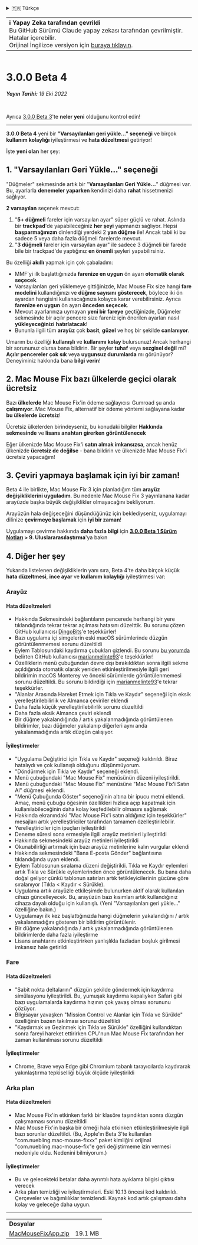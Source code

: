 <details>
<summary>🇹🇷 Türkçe</summary>

[🇬🇧 English (GitHub)](https://github.com/noah-nuebling/mac-mouse-fix/releases/tag/3.0.0-Beta-4)\
[🇦🇩 Català](https://redirect.macmousefix.com/?target=mmf-release&tag=3.0.0-Beta-4&locale=ca)\
[🇩🇪 Deutsch](https://redirect.macmousefix.com/?target=mmf-release&tag=3.0.0-Beta-4&locale=de)\
[🇪🇸 Español](https://redirect.macmousefix.com/?target=mmf-release&tag=3.0.0-Beta-4&locale=es)\
[🇫🇷 Français](https://redirect.macmousefix.com/?target=mmf-release&tag=3.0.0-Beta-4&locale=fr)\
[🇮🇩 Indonesia](https://redirect.macmousefix.com/?target=mmf-release&tag=3.0.0-Beta-4&locale=id)\
[🇮🇹 Italiano](https://redirect.macmousefix.com/?target=mmf-release&tag=3.0.0-Beta-4&locale=it)\
[🇭🇺 Magyar](https://redirect.macmousefix.com/?target=mmf-release&tag=3.0.0-Beta-4&locale=hu)\
[🇳🇱 Nederlands](https://redirect.macmousefix.com/?target=mmf-release&tag=3.0.0-Beta-4&locale=nl)\
[🇵🇱 Polski](https://redirect.macmousefix.com/?target=mmf-release&tag=3.0.0-Beta-4&locale=pl)\
[🇧🇷 Português (Brasil)](https://redirect.macmousefix.com/?target=mmf-release&tag=3.0.0-Beta-4&locale=pt-BR)\
[🇵🇹 Português (Portugal)](https://redirect.macmousefix.com/?target=mmf-release&tag=3.0.0-Beta-4&locale=pt-PT)\
[🇷🇴 Română](https://redirect.macmousefix.com/?target=mmf-release&tag=3.0.0-Beta-4&locale=ro)\
[🇸🇪 Svenska](https://redirect.macmousefix.com/?target=mmf-release&tag=3.0.0-Beta-4&locale=sv)\
[🇻🇳 Tiếng Việt](https://redirect.macmousefix.com/?target=mmf-release&tag=3.0.0-Beta-4&locale=vi)\
**🇹🇷 Türkçe**\
[🇨🇿 Čeština](https://redirect.macmousefix.com/?target=mmf-release&tag=3.0.0-Beta-4&locale=cs)\
[🇬🇷 Ελληνικά](https://redirect.macmousefix.com/?target=mmf-release&tag=3.0.0-Beta-4&locale=el)\
[🇷🇺 Русский](https://redirect.macmousefix.com/?target=mmf-release&tag=3.0.0-Beta-4&locale=ru)\
[🇺🇦 Українська](https://redirect.macmousefix.com/?target=mmf-release&tag=3.0.0-Beta-4&locale=uk)\
[🇮🇱 עברית](https://redirect.macmousefix.com/?target=mmf-release&tag=3.0.0-Beta-4&locale=he)\
[🇸🇦 العربية](https://redirect.macmousefix.com/?target=mmf-release&tag=3.0.0-Beta-4&locale=ar)\
[🇮🇳 हिन्दी](https://redirect.macmousefix.com/?target=mmf-release&tag=3.0.0-Beta-4&locale=hi)\
[🇹🇭 ไทย](https://redirect.macmousefix.com/?target=mmf-release&tag=3.0.0-Beta-4&locale=th)\
[🇨🇳 中文 (简体)](https://redirect.macmousefix.com/?target=mmf-release&tag=3.0.0-Beta-4&locale=zh-Hans)\
[🇨🇳 中文 (繁體)](https://redirect.macmousefix.com/?target=mmf-release&tag=3.0.0-Beta-4&locale=zh-Hant)\
[🇭🇰 中文（香港)](https://redirect.macmousefix.com/?target=mmf-release&tag=3.0.0-Beta-4&locale=zh-HK)\
[🇯🇵 日本語](https://redirect.macmousefix.com/?target=mmf-release&tag=3.0.0-Beta-4&locale=ja)\
[🇰🇷 한국어](https://redirect.macmousefix.com/?target=mmf-release&tag=3.0.0-Beta-4&locale=ko)\
[Help translate Mac Mouse Fix to different languages!](https://github.com/noah-nuebling/mac-mouse-fix/discussions/731)
</details>
<table align=><td>
<b>ℹ️ Yapay Zeka tarafından çevrildi</b><br>
Bu GitHub Sürümü Claude yapay zekası tarafından çevrilmiştir. Hatalar içerebilir.<br>
Orijinal İngilizce versiyon için <a href="https://github.com/noah-nuebling/mac-mouse-fix/releases/tag/3.0.0-Beta-4">buraya tıklayın</a>.
</td></table>

<table></table>

# 3.0.0 Beta 4
***Yayın Tarihi:** 19 Eki 2022*

<br>

Ayrıca [3.0.0 Beta 3](https://redirect.macmousefix.com/?target=mmf-release&tag=3.0.0-Beta-3&locale=tr)'te **neler yeni** olduğunu kontrol edin!

---

**3.0.0 Beta 4** yeni bir **"Varsayılanları geri yükle..." seçeneği** ve birçok **kullanım kolaylığı** iyileştirmesi ve **hata düzeltmesi** getiriyor!

İşte **yeni olan** her şey:

## 1. "Varsayılanları Geri Yükle..." seçeneği

"Düğmeler" sekmesinde artık bir "**Varsayılanları Geri Yükle...**" düğmesi var.
Bu, ayarlarla **denemeler yaparken** kendinizi daha **rahat** hissetmenizi sağlıyor.

**2 varsayılan** seçenek mevcut:

1. "**5+ düğmeli** fareler için varsayılan ayar" süper güçlü ve rahat. Aslında bir **trackpad**'de yapabileceğiniz **her şeyi** yapmanızı sağlıyor. Hepsi **başparmağınızın** dinlendiği yerdeki 2 **yan düğme** ile! Ancak tabii ki bu sadece 5 veya daha fazla düğmeli farelerde mevcut.
2. "**3 düğmeli** fareler için varsayılan ayar" ile sadece 3 düğmeli bir farede bile bir trackpad'de yaptığınız **en önemli** şeyleri yapabilirsiniz.

Bu özelliği **akıllı** yapmak için çok çabaladım:

- MMF'yi ilk başlattığınızda **farenize en uygun** ön ayarı **otomatik olarak seçecek**.
- Varsayılanları geri yüklemeye gittiğinizde, Mac Mouse Fix size hangi **fare modelini** kullandığınızı ve **düğme sayısını** **gösterecek**, böylece iki ön ayardan hangisini kullanacağınıza kolayca karar verebilirsiniz. Ayrıca **farenize en uygun** ön ayarı **önceden seçecek**.
- Mevcut ayarlarınıza uymayan **yeni bir fareye** geçtiğinizde, Düğmeler sekmesinde bir açılır pencere size fareniz için önerilen ayarları nasıl **yükleyeceğinizi** **hatırlatacak**!
- Bununla ilgili tüm **arayüz** çok **basit**, **güzel** ve hoş bir şekilde **canlanıyor**.

Umarım bu özelliği **kullanışlı** ve **kullanımı kolay** bulursunuz! Ancak herhangi bir sorununuz olursa bana bildirin.
Bir şeyler **tuhaf** veya **sezgisel değil** mi? **Açılır pencereler** **çok sık** veya **uygunsuz durumlarda** mı görünüyor? Deneyiminiz hakkında bana **bilgi verin**!

## 2. Mac Mouse Fix bazı ülkelerde geçici olarak ücretsiz

Bazı **ülkelerde** Mac Mouse Fix'in ödeme sağlayıcısı Gumroad şu anda **çalışmıyor**.
Mac Mouse Fix, alternatif bir ödeme yöntemi sağlayana kadar **bu ülkelerde** **ücretsiz**!

Ücretsiz ülkelerden birindeyseniz, bu konudaki bilgiler **Hakkında sekmesinde** ve **lisans anahtarı girerken** **görüntülenecek**

Eğer ülkenizde Mac Mouse Fix'i **satın almak imkansızsa**, ancak henüz ülkenizde **ücretsiz de değilse** - bana bildirin ve ülkenizde Mac Mouse Fix'i ücretsiz yapacağım!

## 3. Çeviri yapmaya başlamak için iyi bir zaman!

Beta 4 ile birlikte, Mac Mouse Fix 3 için planladığım tüm **arayüz değişikliklerini uyguladım**. Bu nedenle Mac Mouse Fix 3 yayınlanana kadar arayüzde başka büyük değişiklikler olmayacağını bekliyorum.

Arayüzün hala değişeceğini düşündüğünüz için beklediyseniz, uygulamayı dilinize **çevirmeye başlamak** için **iyi bir zaman**!

Uygulamayı çevirme hakkında **daha fazla bilgi** için **[3.0.0 Beta 1 Sürüm Notları](https://redirect.macmousefix.com/?target=mmf-release&tag=3.0.0-Beta-1.1&locale=tr) > 9. Uluslararasılaştırma**'ya bakın

## 4. Diğer her şey

Yukarıda listelenen değişikliklerin yanı sıra, Beta 4'te daha birçok küçük **hata düzeltmesi**, **ince ayar** ve **kullanım kolaylığı** iyileştirmesi var:

### Arayüz

#### Hata düzeltmeleri

- Hakkında Sekmesindeki bağlantıların pencerede herhangi bir yere tıklandığında tekrar tekrar açılması hatasını düzelttik. Bu sorunu çözen GitHub kullanıcısı [DingoBits](https://github.com/DingoBits)'e teşekkürler!
- Bazı uygulama içi simgelerin eski macOS sürümlerinde düzgün görüntülenmemesi sorunu düzeltildi
- Eylem Tablosundaki kaydırma çubukları gizlendi. Bu sorunu [bu yorumda](https://github.com/noah-nuebling/mac-mouse-fix/discussions/366#discussioncomment-3728994) belirten GitHub kullanıcısı [marianmelinte93](https://github.com/marianmelinte93)'e teşekkürler!
- Özelliklerin menü çubuğundan devre dışı bırakıldıktan sonra ilgili sekme açıldığında otomatik olarak yeniden etkinleştirilmesiyle ilgili geri bildirimin macOS Monterey ve önceki sürümlerde görüntülenmemesi sorunu düzeltildi. Bu sorunu bildirdiği için [marianmelinte93](https://github.com/marianmelinte93)'e tekrar teşekkürler.
- "Alanlar Arasında Hareket Etmek için Tıkla ve Kaydır" seçeneği için eksik yerelleştirilebilirlik ve Almanca çeviriler eklendi
- Daha fazla küçük yerelleştirilebilirlik sorunu düzeltildi
- Daha fazla eksik Almanca çeviri eklendi
- Bir düğme yakalandığında / artık yakalanmadığında görüntülenen bildirimler, bazı düğmeler yakalanıp diğerleri aynı anda yakalanmadığında artık düzgün çalışıyor.

#### İyileştirmeler

- "Uygulama Değiştirici için Tıkla ve Kaydır" seçeneği kaldırıldı. Biraz hatalıydı ve çok kullanışlı olduğunu düşünmüyorum.
- "Döndürmek için Tıkla ve Kaydır" seçeneği eklendi.
- Menü çubuğundaki "Mac Mouse Fix" menüsünün düzeni iyileştirildi.
- Menü çubuğundaki "Mac Mouse Fix" menüsüne "Mac Mouse Fix'i Satın Al" düğmesi eklendi.
- "Menü Çubuğunda Göster" seçeneğinin altına bir ipucu metni eklendi. Amaç, menü çubuğu öğesinin özellikleri hızlıca açıp kapatmak için kullanılabileceğinin daha kolay keşfedilebilir olmasını sağlamak
- Hakkında ekranındaki "Mac Mouse Fix'i satın aldığınız için teşekkürler" mesajları artık yerelleştiriciler tarafından tamamen özelleştirilebilir.
- Yerelleştiriciler için ipuçları iyileştirildi
- Deneme süresi sona ermesiyle ilgili arayüz metinleri iyileştirildi
- Hakkında sekmesindeki arayüz metinleri iyileştirildi
- Okunabilirliği artırmak için bazı arayüz metinlerine kalın vurgular eklendi
- Hakkında sekmesindeki "Bana E-posta Gönder" bağlantısına tıklandığında uyarı eklendi.
- Eylem Tablosunun sıralama düzeni değiştirildi. Tıkla ve Kaydır eylemleri artık Tıkla ve Sürükle eylemlerinden önce görüntülenecek. Bu bana daha doğal geliyor çünkü tablonun satırları artık tetikleyicilerinin gücüne göre sıralanıyor (Tıkla < Kaydır < Sürükle).
- Uygulama artık arayüzle etkileşimde bulunurken aktif olarak kullanılan cihazı güncelleyecek. Bu, arayüzün bazı kısımları artık kullandığınız cihaza dayalı olduğu için kullanışlı. (Yeni "Varsayılanları geri yükle..." özelliğine bakın.)
- Uygulamayı ilk kez başlattığınızda hangi düğmelerin yakalandığını / artık yakalanmadığını gösteren bir bildirim görüntülenir.
- Bir düğme yakalandığında / artık yakalanmadığında görüntülenen bildirimlerde daha fazla iyileştirme
- Lisans anahtarını etkinleştirirken yanlışlıkla fazladan boşluk girilmesi imkansız hale getirildi

### Fare

#### Hata düzeltmeleri

- "Sabit nokta deltalarını" düzgün şekilde göndermek için kaydırma simülasyonu iyileştirildi. Bu, yumuşak kaydırma kapalıyken Safari gibi bazı uygulamalarda kaydırma hızının çok yavaş olması sorununu çözüyor.
- Bilgisayar yavaşken "Mission Control ve Alanlar için Tıkla ve Sürükle" özelliğinin bazen takılması sorunu düzeltildi
- "Kaydırmak ve Gezinmek için Tıkla ve Sürükle" özelliğini kullandıktan sonra fareyi hareket ettirirken CPU'nun Mac Mouse Fix tarafından her zaman kullanılması sorunu düzeltildi

#### İyileştirmeler

- Chrome, Brave veya Edge gibi Chromium tabanlı tarayıcılarda kaydırarak yakınlaştırma tepkiselliği büyük ölçüde iyileştirildi

### Arka plan

#### Hata düzeltmeleri

- Mac Mouse Fix'in etkinken farklı bir klasöre taşındıktan sonra düzgün çalışmaması sorunu düzeltildi
- Mac Mouse Fix'in başka bir örneği hala etkinken etkinleştirilmesiyle ilgili bazı sorunlar düzeltildi. (Bu, Apple'ın Beta 3'te kullanılan "com.nuebling.mac-mouse-fixxx" paket kimliğini orijinal "com.nuebling.mac-mouse-fix"e geri değiştirmeme izin vermesi nedeniyle oldu. Nedenini bilmiyorum.)

#### İyileştirmeler

- Bu ve gelecekteki betalar daha ayrıntılı hata ayıklama bilgisi çıktısı verecek
- Arka plan temizliği ve iyileştirmeleri. Eski 10.13 öncesi kod kaldırıldı. Çerçeveler ve bağımlılıklar temizlendi. Kaynak kod artık çalışması daha kolay ve geleceğe daha uygun.

---

<table align="start">
<tr>
    <td colspan=2>
        <b>Dosyalar</b>
    </td>
</tr>
<tr>
    <td><a href="https://github.com/noah-nuebling/mac-mouse-fix/releases/download/3.0.0-Beta-4/MacMouseFixApp.zip">MacMouseFixApp.zip</a></td>
    <td>19.1 MB</td>
</tr>
</table>